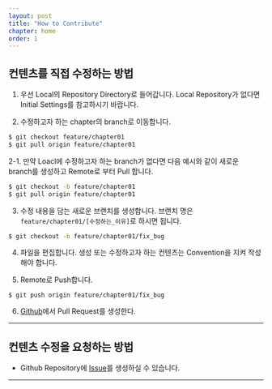 ```yaml
---
layout: post
title: "How to Contribute"
chapter: home
order: 1
---
```


## 컨텐츠를 직접 수정하는 방법

1. 우선 Local의 Repository Directory로 들어갑니다. Local Repository가 없다면 Initial Settings를 참고하시기 바랍니다.

2. 수정하고자 하는 chapter의 branch로 이동합니다.

```bash
$ git checkout feature/chapter01
$ git pull origin feature/chapter01
```

2-1. 만약 Loacl에 수정하고자 하는 branch가 없다면 다음 예시와 같이 새로운 branch를 생성하고 Remote로 부터 Pull 합니다.

```bash
$ git checkout -b feature/chapter01
$ git pull origin feature/chapter01
```

3. 수정 내용을 담는 새로운 브랜치를 생성합니다. 브랜치 명은 `feature/chapter01/[수정하는_이유]`로 하시면 됩니다.

```bash
$ git checkout -b feature/chapter01/fix_bug
```

4. 파일을 편집합니다. 생성 또는 수정하고자 하는 컨텐츠는 Convention을 지켜 작성해야 합니다.

5. Remote로 Push합니다.

```
$ git push origin feature/chapter01/fix_bug
```

6. [Github](<https://github.com/convex-optimization-for-all/convex-optimization-for-all.github.io/pulls>)에서 Pull Request를 생성한다.

---

## 컨텐츠 수정을 요청하는 방법

- Github Repository에 [Issue](<https://github.com/convex-optimization-for-all/convex-optimization-for-all.github.io/issues>)를 생성하실 수 있습니다.

---
